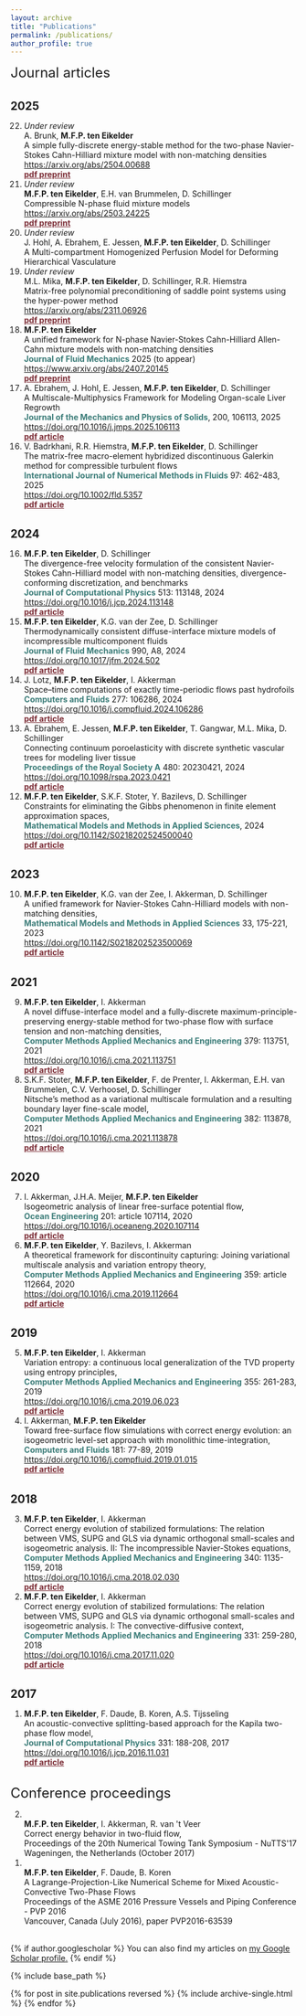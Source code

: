 ```yaml
---
layout: archive
title: "Publications"
permalink: /publications/
author_profile: true
---
```

<font size="5">  
    Journal articles
</font>
<div style="font-size: 1.4em; font-weight: bold; margin-top: 1.6em;">2025</div>
<ol reversed start="22">  
<li><i> Under review </i><br> A. Brunk, <b>M.F.P. ten Eikelder</b><br>
   A simple fully-discrete energy-stable method for the two-phase Navier-Stokes Cahn-Hilliard mixture model with non-matching densities<br>
   <a href="https://arxiv.org/abs/2504.00688">https://arxiv.org/abs/2504.00688</a><br>
   <b><a href="http://marcoteneikelder.github.io/files/Brunk_ten_Eikelder_2025.pdf" style="color: #7b2c35 !important;">pdf preprint</a></b>
</li>
<li><i> Under review </i><br> <b>M.F.P. ten Eikelder</b>, E.H. van Brummelen, D. Schillinger <br>
   Compressible N-phase fluid mixture models<br>
   <a href="https://arxiv.org/abs/2503.24225">https://arxiv.org/abs/2503.24225</a><br>
   <b><a href="http://marcoteneikelder.github.io/files/ten_Eikelder_Compressible_2025.pdf" style="color: #7b2c35 !important;">pdf preprint</a></b>
</li>
   <li><i> Under review </i><br> J. Hohl, A. Ebrahem, E. Jessen, <b>M.F.P. ten Eikelder</b>, D. Schillinger<br>
   A Multi-compartment Homogenized Perfusion Model for Deforming Hierarchical Vasculature<br>
   </li>
  <li><i> Under review </i><br> M.L. Mika, <b>M.F.P. ten Eikelder</b>, D. Schillinger, R.R. Hiemstra <br>
Matrix-free polynomial preconditioning of saddle point systems using the hyper-power method <br>
<a href="https://arxiv.org/abs/2311.06926">https://arxiv.org/abs/2311.06926</a> <br>
<b><a href="http://marcoteneikelder.github.io/files/Mika_2023_arxiv.pdf" style="color: #7b2c35 !important;">pdf preprint</a></b>
</li>
<li><b>M.F.P. ten Eikelder</b><br>
   A unified framework for N-phase Navier-Stokes Cahn-Hilliard Allen-Cahn mixture models with non-matching densities<br>
   <span style="color: #3b7c78;"><b>Journal of Fluid Mechanics</b></span> 2025 (to appear) <br>
   <a href="https://www.arxiv.org/abs/2407.20145">https://www.arxiv.org/abs/2407.20145</a><br>
   <b><a href="http://marcoteneikelder.github.io/files/ten_Eikelder_NSCH_JFM_2025.pdf" style="color: #7b2c35 !important;">pdf preprint</a></b>
</li>
<li>A. Ebrahem, J. Hohl, E. Jessen, <b>M.F.P. ten Eikelder</b>, D. Schillinger<br>
   A Multiscale-Multiphysics Framework for Modeling Organ-scale Liver Regrowth<br>
   <span style="color: #3b7c78;"><b>Journal of the Mechanics and Physics of Solids</b></span>, 200, 106113, 2025<br>
<a href="https://doi.org/10.1016/j.jmps.2025.106113">https://doi.org/10.1016/j.jmps.2025.106113</a><br>
   <b><a href="http://marcoteneikelder.github.io/files/2015_Ebrahem_JMPS.pdf" style="color: #7b2c35 !important;">pdf article</a></b>
  </li>
<li>V. Badrkhani, R.R. Hiemstra, <b>M.F.P. ten Eikelder</b>, D. Schillinger<br>
   The matrix-free macro-element hybridized discontinuous Galerkin method for compressible turbulent flows<br>
   <span style="color: #3b7c78;"><b>International Journal of Numerical Methods in Fluids</b></span> 97: 462-483, 2025<br>
     <a href="https://doi.org/10.1002/fld.5357">https://doi.org/10.1002/fld.5357</a><br>
   <b><a href="http://marcoteneikelder.github.io/files/2015_Badrkhani_IJNMF.pdf" style="color: #7b2c35 !important;">pdf article</a></b>
  </li>
</ol>
<!-- YEAR: 2024 -->
<div style="font-size: 1.4em; font-weight: bold; margin-top: 1.6em;">2024</div>
<ol reversed start="16">
  <li><b>M.F.P. ten Eikelder</b>, D. Schillinger<br>
   The divergence-free velocity formulation of the consistent Navier-Stokes Cahn-Hilliard model with non-matching densities, divergence-conforming discretization, and benchmarks<br>
   <span style="color: #3b7c78;"><b>Journal of Computational Physics</b></span> 513: 113148, 2024<br>
   <a href="https://doi.org/10.1016/j.jcp.2024.113148">https://doi.org/10.1016/j.jcp.2024.113148</a><br>
   <b><a href="http://marcoteneikelder.github.io/files/2024_ten_Eikelder_JCP.pdf" style="color: #7b2c35 !important;">pdf article</a></b>
  </li>
  <li><b>M.F.P. ten Eikelder</b>, K.G. van der Zee, D. Schillinger<br>
   Thermodynamically consistent diffuse-interface mixture models of incompressible multicomponent fluids<br>
   <span style="color: #3b7c78;"><b>Journal of Fluid Mechanics</b></span> 990, A8, 2024<br>
   <a href="https://doi.org/10.1017/jfm.2024.502 ">https://doi.org/10.1017/jfm.2024.502 </a><br>
   <b><a href="http://marcoteneikelder.github.io/files/ten_Eikelder_2023_mix_arxiv.pdf" style="color: #7b2c35 !important;">pdf article</a></b>
   </li>
   <li>J. Lotz, <b>M.F.P. ten Eikelder</b>, I. Akkerman<br>
   Space–time computations of exactly time-periodic flows past hydrofoils<br>
   <span style="color: #3b7c78;"><b>Computers and Fluids</b></span> 277: 106286, 2024<br>
   <a href="https://doi.org/10.1016/j.compfluid.2024.106286">https://doi.org/10.1016/j.compfluid.2024.106286</a><br>
   <b><a href="http://marcoteneikelder.github.io/files/2024_Lotz_CAF.pdf" style="color: #7b2c35 !important;">pdf article</a></b>
   </li>
  <li>A. Ebrahem, E. Jessen, <b>M.F.P. ten Eikelder</b>, T. Gangwar, M.L. Mika, D. Schillinger<br>
Connecting continuum poroelasticity with discrete synthetic vascular trees for modeling liver tissue<br>
   <span style="color: #3b7c78;"><b>Proceedings of the Royal Society A</b></span> 480: 20230421, 2024<br>
   <a href="https://doi.org/10.1098/rspa.2023.0421">https://doi.org/10.1098/rspa.2023.0421</a><br>
   <b><a href="http://marcoteneikelder.github.io/files/2024_Ebrahem_PRSA.pdf" style="color: #7b2c35 !important;">pdf article</a></b>
  </li>
  <li><b>M.F.P. ten Eikelder</b>, S.K.F. Stoter, Y. Bazilevs, D. Schillinger <br>
Constraints for eliminating the Gibbs phenomenon in finite element approximation spaces, <br>
<span style="color: #3b7c78;"><b>Mathematical Models and Methods in Applied Sciences</b></span>, 2024 <br>
<a href="https://doi.org/10.1142/S0218202524500040">https://doi.org/10.1142/S0218202524500040</a> <br>
<b><a href="http://marcoteneikelder.github.io/files/ten_Eikelder_2023_constraints_arxiv.pdf" style="color: #7b2c35 !important;">pdf article</a></b>
</li>      
</ol>
<!-- YEAR: 2023 -->
<div style="font-size: 1.4em; font-weight: bold; margin-top: 1.6em;">2023</div>
<ol reversed start="10">
  <li><b>M.F.P. ten Eikelder</b>, K.G. van der Zee, I. Akkerman, D. Schillinger<br>
A unified framework for Navier-Stokes Cahn-Hilliard models with non-matching densities, <br>
<span style="color: #3b7c78;"><b>Mathematical Models and Methods in Applied Sciences</b></span> 33, 175-221, 2023 <br>
<a href="https://doi.org/10.1142/S0218202523500069">https://doi.org/10.1142/S0218202523500069</a> <br>
<b><a href="http://marcoteneikelder.github.io/files/ten_Eikelder_2023_NSCH_M3AS.pdf" style="color: #7b2c35 !important;">pdf article</a></b>
</li>
</ol>
<!-- YEAR: 2021 -->
<div style="font-size: 1.4em; font-weight: bold; margin-top: 1.6em;">2021</div>
<ol reversed start="9">
  <li><b>M.F.P. ten Eikelder</b>, I. Akkerman <br>
A novel diffuse-interface model and a fully-discrete maximum-principle-preserving energy-stable method for two-phase flow with
surface tension and non-matching densities,<br>
<span style="color: #3b7c78;"><b>Computer Methods Applied Mechanics and Engineering</b></span> 379: 113751, 2021<br>
<a href="https://doi.org/10.1016/j.cma.2021.113751">https://doi.org/10.1016/j.cma.2021.113751</a> <br>
<b><a href="http://marcoteneikelder.github.io/files/ten_Eikelder_2021_energyLS_arxiv.pdf" style="color: #7b2c35 !important;">pdf article</a></b>
</li>
  <li>S.K.F. Stoter, <b>M.F.P. ten Eikelder</b>, F. de Prenter, I. Akkerman, E.H. van Brummelen, C.V. Verhoosel, D. Schillinger <br>
Nitsche’s method as a variational multiscale formulation and a resulting boundary layer fine-scale model, <br>
<span style="color: #3b7c78;"><b>Computer Methods Applied Mechanics and Engineering</b></span> 382: 113878, 2021 <br>
<a href="https://doi.org/10.1016/j.cma.2021.113878">https://doi.org/10.1016/j.cma.2021.113878</a> <br>
<b><a href="http://marcoteneikelder.github.io/files/Stoter_2021_VMSNitsche_arxiv.pdf" style="color: #7b2c35 !important;">pdf article</a></b>
</li>
</ol>
<!-- YEAR: 2020 -->
<div style="font-size: 1.4em; font-weight: bold; margin-top: 1.6em;">2020</div>
<ol reversed start="7">
  <li>I. Akkerman, J.H.A. Meijer, <b>M.F.P. ten Eikelder</b> <br>
Isogeometric analysis of linear free-surface potential flow, <br>
<span style="color: #3b7c78;"><b>Ocean Engineering</b></span> 201: article 107114, 2020 <br>
<a href="https://doi.org/10.1016/j.oceaneng.2020.107114">https://doi.org/10.1016/j.oceaneng.2020.107114</a> <br>
<b><a href="http://marcoteneikelder.github.io/files/2020_Akkerman_OE.pdf" style="color: #7b2c35 !important;">pdf article</a></b>
</li>
  <li><b>M.F.P. ten Eikelder</b>, Y. Bazilevs, I. Akkerman<br>
A theoretical framework for discontinuity capturing: Joining variational multiscale analysis and variation entropy
theory,<br>
<span style="color: #3b7c78;"><b>Computer Methods Applied Mechanics and Engineering</b></span> 359: article 112664, 2020 <br>
<a href="https://doi.org/10.1016/j.cma.2019.112664">https://doi.org/10.1016/j.cma.2019.112664</a> <br>
<b><a href="http://marcoteneikelder.github.io/files/ten_Eikelder_2020_VMSDC_CMAME.pdf" style="color: #7b2c35 !important;">pdf article</a></b>
</li>
</ol>
<!-- YEAR: 2019 -->
<div style="font-size: 1.4em; font-weight: bold; margin-top: 1.6em;">2019</div>
<ol reversed start="5">
  <li><b>M.F.P. ten Eikelder</b>, I. Akkerman <br>
Variation entropy: a continuous local generalization of the TVD property using entropy principles, <br>
<span style="color: #3b7c78;"><b>Computer Methods Applied Mechanics and Engineering</b></span> 355: 261-283, 2019 <br>
<a href="https://doi.org/10.1016/j.cma.2019.06.023">https://doi.org/10.1016/j.cma.2019.06.023</a> <br>
<b><a href="http://marcoteneikelder.github.io/files/2019_ten_Eikelder_VE_CMAME.pdf" style="color: #7b2c35 !important;">pdf article</a></b>
</li>
  <li>I. Akkerman, <b>M.F.P. ten Eikelder</b><br>
Toward free-surface flow simulations with correct energy evolution: an isogeometric level-set approach with monolithic time-integration,<br>
<span style="color: #3b7c78;"><b>Computers and Fluids</b></span> 181: 77-89, 2019 <br>
<a href="https://doi.org/10.1016/j.compfluid.2019.01.015">https://doi.org/10.1016/j.compfluid.2019.01.015</a> <br>
<b><a href="http://marcoteneikelder.github.io/files/2019_Akkerman_CAF.pdf" style="color: #7b2c35 !important;">pdf article</a></b>
</li>
</ol>
<!-- YEAR: 2024 -->
<div style="font-size: 1.4em; font-weight: bold; margin-top: 1.6em;">2018</div>
<ol reversed start="3">
  <li><b>M.F.P. ten Eikelder</b>, I. Akkerman<br>
Correct energy evolution of stabilized formulations: The relation between VMS, SUPG and GLS via dynamic orthogonal small-scales and isogeometric analysis. II: The incompressible Navier-Stokes equations,<br>
<span style="color: #3b7c78;"><b>Computer Methods Applied Mechanics and Engineering</b></span> 340: 1135-1159, 2018 <br>
<a href="https://doi.org/10.1016/j.cma.2018.02.030">https://doi.org/10.1016/j.cma.2018.02.030</a> <br>
<b><a href="http://marcoteneikelder.github.io/files/2018_ten_Eikelder_NS_CMAME.pdf" style="color: #7b2c35 !important;">pdf article</a></b>
</li>
  <li><b>M.F.P. ten Eikelder</b>, I. Akkerman <br>
Correct energy evolution of stabilized formulations: The relation between VMS, SUPG and GLS via dynamic orthogonal small-scales and isogeometric analysis. I: The convective-diffusive context, <br>
<span style="color: #3b7c78;"><b>Computer Methods Applied Mechanics and Engineering</b></span> 331: 259-280, 2018 <br>
<a href="https://doi.org/10.1016/j.cma.2017.11.020">https://doi.org/10.1016/j.cma.2017.11.020</a> <br>
<b><a href="http://marcoteneikelder.github.io/files/2018_ten_Eikelder_CD_CMAME.pdf" style="color: #7b2c35 !important;">pdf article</a></b>
  </li>
</ol>
<!-- YEAR: 2017 -->
<div style="font-size: 1.4em; font-weight: bold; margin-top: 1.6em;">2017</div>
<ol reversed start="1">
  <li><b>M.F.P. ten Eikelder</b>, F. Daude, B. Koren, A.S. Tijsseling <br>
An acoustic-convective splitting-based approach for the Kapila two-phase flow model, <br>
<span style="color: #3b7c78;"><b>Journal of Computational Physics</b></span> 331: 188-208, 2017 <br>
<a href="https://doi.org/10.1016/j.jcp.2016.11.031">https://doi.org/10.1016/j.jcp.2016.11.031</a> <br>
<b><a href="http://marcoteneikelder.github.io/files/2017_ten_Eikelder_JCP.pdf" style="color: #7b2c35 !important;">pdf article</a></b>
  </li>
</ol>
<br>
<font size="5">  
    Conference proceedings
</font>
<ol reversed>
   <li><br> <b>M.F.P. ten Eikelder</b>, I. Akkerman, R. van 't Veer <br>
Correct energy behavior in two-fluid flow, <br>
Proceedings of the 20th Numerical Towing Tank Symposium - NuTTS'17 <br>
Wageningen, the Netherlands (October 2017) <br>
   </li>
   <li><br> <b>M.F.P. ten Eikelder</b>, F. Daude, B. Koren <br>
A Lagrange-Projection-Like Numerical Scheme for Mixed Acoustic-Convective Two-Phase Flows <br>
Proceedings of the ASME 2016 Pressure Vessels and Piping Conference - PVP 2016 <br>
Vancouver, Canada (July 2016), paper PVP2016-63539 <br>
   </li>
</ol>
<br>
{% if author.googlescholar %}
  You can also find my articles on <u><a href="{{author.googlescholar}}">my Google Scholar profile</a>.</u>
{% endif %}

{% include base_path %}

{% for post in site.publications reversed %}
  {% include archive-single.html %}
{% endfor %}
